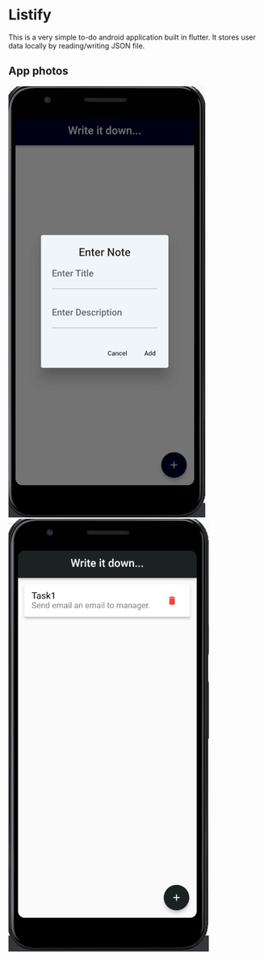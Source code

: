 # Listify

This is a very simple to-do android application built in flutter. It stores user data locally by reading/writing JSON file.

## App photos
![](assets/app2.PNG) ![](assets/app3.PNG)




